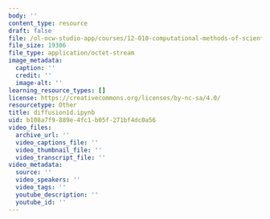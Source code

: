 ```yaml
---
body: ''
content_type: resource
draft: false
file: /ol-ocw-studio-app/courses/12-010-computational-methods-of-scientific-programming-fall-2024/diffusion1d.ipynb
file_size: 19306
file_type: application/octet-stream
image_metadata:
  caption: ''
  credit: ''
  image-alt: ''
learning_resource_types: []
license: https://creativecommons.org/licenses/by-nc-sa/4.0/
resourcetype: Other
title: diffusion1d.ipynb
uid: b108a7f9-889e-4fc1-b05f-271bf4dc0a56
video_files:
  archive_url: ''
  video_captions_file: ''
  video_thumbnail_file: ''
  video_transcript_file: ''
video_metadata:
  source: ''
  video_speakers: ''
  video_tags: ''
  youtube_description: ''
  youtube_id: ''
---
```

